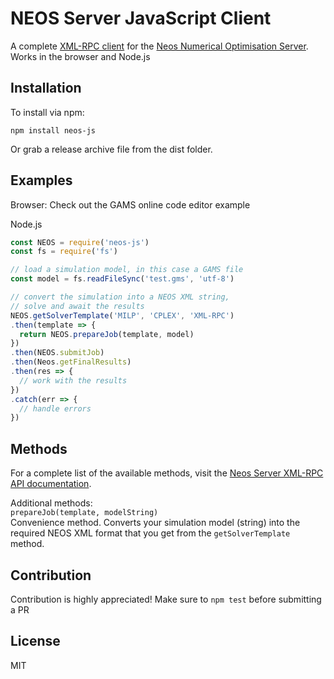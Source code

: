 # NEOS Server JavaScript Client

A complete [XML-RPC client](https://neos-server.org/neos/xml-rpc.html) for the [Neos Numerical Optimisation Server](https://neos-server.org/neos/). Works in the browser and Node.js

## Installation
To install via npm:
```
npm install neos-js
```

Or grab a release archive file from the dist folder.

## Examples
Browser:
Check out the GAMS online code editor example

Node.js
```js
const NEOS = require('neos-js')
const fs = require('fs')

// load a simulation model, in this case a GAMS file
const model = fs.readFileSync('test.gms', 'utf-8')

// convert the simulation into a NEOS XML string, 
// solve and await the results
NEOS.getSolverTemplate('MILP', 'CPLEX', 'XML-RPC')
.then(template => {
  return NEOS.prepareJob(template, model)
})
.then(NEOS.submitJob)
.then(Neos.getFinalResults)
.then(res => {
  // work with the results
})
.catch(err => {
  // handle errors
})
```
## Methods
For a complete list of the available methods, visit the [Neos Server XML-RPC API documentation](https://neos-server.org/neos/xml-rpc.html).

Additional methods:  
```prepareJob(template, modelString)```  
Convenience method. Converts your simulation model (string) into the required NEOS XML format that you get from the ```getSolverTemplate``` method.

## Contribution

Contribution is highly appreciated! Make sure to ```npm test``` before submitting a PR

## License
MIT
